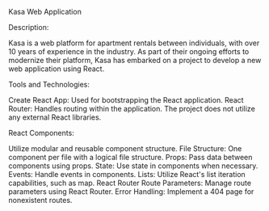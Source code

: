 Kasa Web Application

Description:

Kasa is a web platform for apartment rentals between individuals, with over 10 years of experience in the industry. As part of their ongoing efforts to modernize their platform, Kasa has embarked on a project to develop a new web application using React.

Tools and Technologies:

Create React App: Used for bootstrapping the React application.
React Router: Handles routing within the application.
The project does not utilize any external React libraries.

React Components:

Utilize modular and reusable component structure.
File Structure: One component per file with a logical file structure.
Props: Pass data between components using props.
State: Use state in components when necessary.
Events: Handle events in components.
Lists: Utilize React's list iteration capabilities, such as map.
React Router
Route Parameters: Manage route parameters using React Router.
Error Handling: Implement a 404 page for nonexistent routes.